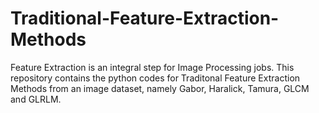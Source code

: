# Traditional-Feature-Extraction-Methods
Feature Extraction is an integral step for Image Processing jobs. This repository contains the python codes for Traditonal Feature Extraction Methods from an image dataset, namely Gabor, Haralick, Tamura, GLCM and GLRLM.
